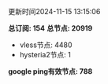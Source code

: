 更新时间2024-11-15 13:15:06

**总订阅: 154**
**总节点: 20919**
- vless节点: 4480
- hysteria2节点: 1

**google ping有效节点: 788**
